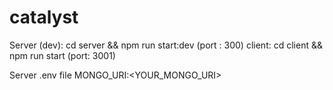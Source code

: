 # catalyst
Server (dev): cd server && npm run start:dev (port : 300)
client: cd client && npm run start (port: 3001)

Server .env file
MONGO_URI:<YOUR_MONGO_URI>

